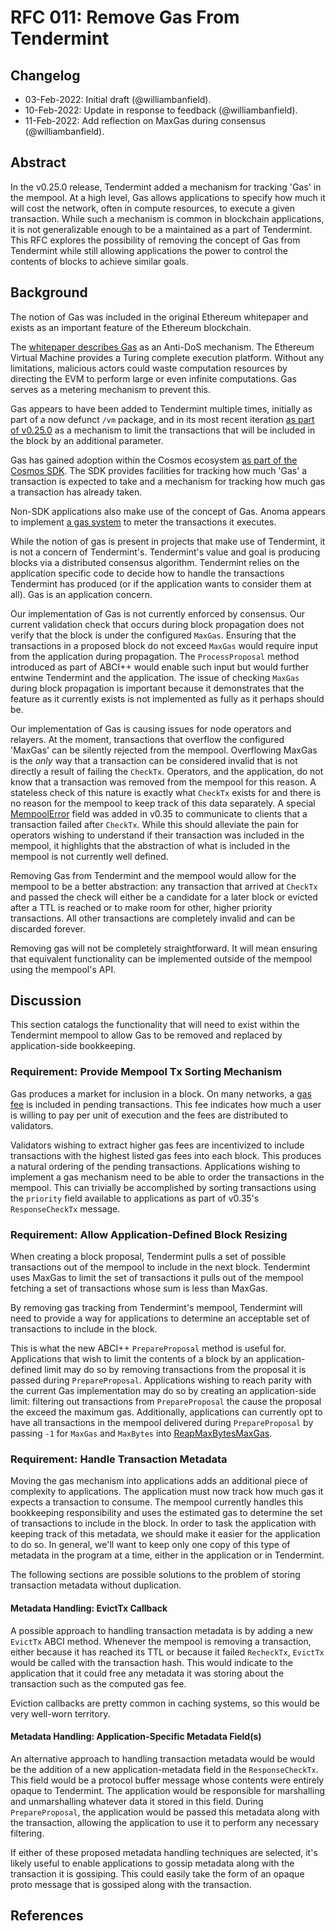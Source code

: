 # RFC 011: Remove Gas From Tendermint

## Changelog

- 03-Feb-2022: Initial draft (@williambanfield).
- 10-Feb-2022: Update in response to feedback (@williambanfield).
- 11-Feb-2022: Add reflection on MaxGas during consensus (@williambanfield).

## Abstract

In the v0.25.0 release, Tendermint added a mechanism for tracking 'Gas' in the mempool.
At a high level, Gas allows applications to specify how much it will cost the network,
often in compute resources, to execute a given transaction. While such a mechanism is common
in blockchain applications, it is not generalizable enough to be a maintained as a part
of Tendermint. This RFC explores the possibility of removing the concept of Gas from
Tendermint while still allowing applications the power to control the contents of
blocks to achieve similar goals.

## Background

The notion of Gas was included in the original Ethereum whitepaper and exists as
an important feature of the Ethereum blockchain.

The [whitepaper describes Gas][eth-whitepaper-messages] as an Anti-DoS mechanism. The Ethereum Virtual Machine
provides a Turing complete execution platform. Without any limitations, malicious
actors could waste computation resources by directing the EVM to perform large
or even infinite computations. Gas serves as a metering mechanism to prevent this.

Gas appears to have been added to Tendermint multiple times, initially as part of
a now defunct `/vm` package, and in its most recent iteration [as part of v0.25.0][gas-add-pr]
as a mechanism to limit the transactions that will be included in the block by an additional
parameter.

Gas has gained adoption within the Cosmos ecosystem [as part of the Cosmos SDK][cosmos-sdk-gas].
The SDK provides facilities for tracking how much 'Gas' a transaction is expected to take
and a mechanism for tracking how much gas a transaction has already taken.

Non-SDK applications also make use of the concept of Gas. Anoma appears to implement
[a gas system][anoma-gas] to meter the transactions it executes.

While the notion of gas is present in projects that make use of Tendermint, it is
not a concern of Tendermint's. Tendermint's value and goal is producing blocks
via a distributed consensus algorithm. Tendermint relies on the application specific
code to decide how to handle the transactions Tendermint has produced (or if the
application wants to consider them at all). Gas is an application concern.

Our implementation of Gas is not currently enforced by consensus. Our current validation check that
occurs during block propagation does not verify that the block is under the configured `MaxGas`.
Ensuring that the transactions in a proposed block do not exceed `MaxGas` would require
input from the application during propagation. The `ProcessProposal` method introduced
as part of ABCI++ would enable such input but would further entwine Tendermint and
the application. The issue of checking `MaxGas` during block propagation is important
because it demonstrates that the feature as it currently exists is not implemented
as fully as it perhaps should be.

Our implementation of Gas is causing issues for node operators and relayers. At
the moment, transactions that overflow the configured 'MaxGas' can be silently rejected
from the mempool. Overflowing MaxGas is the _only_ way that a transaction can be considered
invalid that is not directly a result of failing the `CheckTx`. Operators, and the application,
do not know that a transaction was removed from the mempool for this reason. A stateless check
of this nature is exactly what `CheckTx` exists for and there is no reason for the mempool
to keep track of this data separately. A special [MempoolError][add-mempool-error] field
was added in v0.35 to communicate to clients that a transaction failed after `CheckTx`.
While this should alleviate the pain for operators wishing to understand if their
transaction was included in the mempool, it highlights that the abstraction of
what is included in the mempool is not currently well defined.

Removing Gas from Tendermint and the mempool would allow for the mempool to be a better
abstraction: any transaction that arrived at `CheckTx` and passed the check will either be
a candidate for a later block or evicted after a TTL is reached or to make room for
other, higher priority transactions. All other transactions are completely invalid and can be discarded forever.

Removing gas will not be completely straightforward. It will mean ensuring that
equivalent functionality can be implemented outside of the mempool using the mempool's API.

## Discussion

This section catalogs the functionality that will need to exist within the Tendermint
mempool to allow Gas to be removed and replaced by application-side bookkeeping.

### Requirement: Provide Mempool Tx Sorting Mechanism

Gas produces a market for inclusion in a block. On many networks, a [gas fee][cosmos-sdk-fees] is
included in pending transactions. This fee indicates how much a user is willing to
pay per unit of execution and the fees are distributed to validators.

Validators wishing to extract higher gas fees are incentivized to include transactions
with the highest listed gas fees into each block. This produces a natural ordering
of the pending transactions. Applications wishing to implement a gas mechanism need
to be able to order the transactions in the mempool. This can trivially be accomplished
by sorting transactions using the `priority` field available to applications as part of
v0.35's `ResponseCheckTx` message.

### Requirement: Allow Application-Defined Block Resizing

When creating a block proposal, Tendermint pulls a set of possible transactions out of
the mempool to include in the next block. Tendermint uses MaxGas to limit the set of transactions
it pulls out of the mempool fetching a set of transactions whose sum is less than MaxGas.

By removing gas tracking from Tendermint's mempool, Tendermint will need to provide a way for
applications to determine an acceptable set of transactions to include in the block.

This is what the new ABCI++ `PrepareProposal` method is useful for. Applications
that wish to limit the contents of a block by an application-defined limit may
do so by removing transactions from the proposal it is passed during `PrepareProposal`.
Applications wishing to reach parity with the current Gas implementation may do
so by creating an application-side limit: filtering out transactions from
`PrepareProposal` the cause the proposal the exceed the maximum gas. Additionally,
applications can currently opt to have all transactions in the mempool delivered
during `PrepareProposal` by passing `-1` for `MaxGas` and `MaxBytes` into
[ReapMaxBytesMaxGas][reap-max-bytes-max-gas].

### Requirement: Handle Transaction Metadata

Moving the gas mechanism into applications adds an additional piece of complexity
to applications. The application must now track how much gas it expects a transaction
to consume. The mempool currently handles this bookkeeping responsibility and uses the estimated
gas to determine the set of transactions to include in the block. In order to task
the application with keeping track of this metadata, we should make it easier for the
application to do so. In general, we'll want to keep only one copy of this type
of metadata in the program at a time, either in the application or in Tendermint.

The following sections are possible solutions to the problem of storing transaction
metadata without duplication.

#### Metadata Handling: EvictTx Callback

A possible approach to handling transaction metadata is by adding a new `EvictTx`
ABCI method. Whenever the mempool is removing a transaction, either because it has
reached its TTL or because it failed `RecheckTx`, `EvictTx` would be called with
the transaction hash. This would indicate to the application that it could free any
metadata it was storing about the transaction such as the computed gas fee.

Eviction callbacks are pretty common in caching systems, so this would be very
well-worn territory.

#### Metadata Handling: Application-Specific Metadata Field(s)

An alternative approach to handling transaction metadata would be would be the
addition of a new application-metadata field in the `ResponseCheckTx`. This field
would be a protocol buffer message whose contents were entirely opaque to Tendermint.
The application would be responsible for marshalling and unmarshalling whatever data
it stored in this field. During `PrepareProposal`, the application would be passed
this metadata along with the transaction, allowing the application to use it to perform
any necessary filtering.

If either of these proposed metadata handling techniques are selected, it's likely
useful to enable applications to gossip metadata along with the transaction it is
gossiping. This could easily take the form of an opaque proto message that is
gossiped along with the transaction.

## References

[eth-whitepaper-messages]: https://ethereum.org/en/whitepaper/#messages-and-transactions
[gas-add-pr]: https://github.com/yenkuanlee/tendermint/pull/2360
[cosmos-sdk-gas]: https://github.com/cosmos/cosmos-sdk/blob/c00cedb1427240a730d6eb2be6f7cb01f43869d3/docs/basics/gas-fees.md
[cosmos-sdk-fees]: https://github.com/cosmos/cosmos-sdk/blob/c00cedb1427240a730d6eb2be6f7cb01f43869d3/docs/basics/tx-lifecycle.md#gas-and-fees
[anoma-gas]: https://github.com/anoma/anoma/blob/6974fe1532a59db3574fc02e7f7e65d1216c1eb2/docs/src/specs/ledger.md#transaction-execution
[cosmos-sdk-fee]: https://github.com/cosmos/cosmos-sdk/blob/c00cedb1427240a730d6eb2be6f7cb01f43869d3/types/tx/tx.pb.go#L780-L794
[issue-7750]: https://github.com/yenkuanlee/tendermint/issues/7750
[reap-max-bytes-max-gas]: https://github.com/yenkuanlee/tendermint/blob/1ac58469f32a98f1c0e2905ca1773d9eac7b7103/internal/mempool/types.go#L45
[add-mempool-error]: https://github.com/yenkuanlee/tendermint/blob/205bfca66f6da1b2dded381efb9ad3792f9404cf/rpc/coretypes/responses.go#L239
